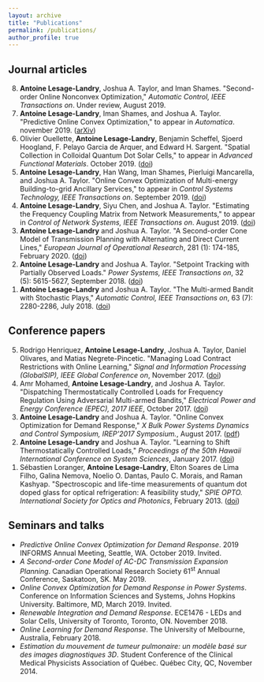 ```yaml
---
layout: archive
title: "Publications"
permalink: /publications/
author_profile: true
---
```

<h2>Journal articles </h2>

<ol reversed='reversed'> 
  
  <li> <b>Antoine Lesage-Landry</b>, Joshua A. Taylor, and Iman Shames. "Second-order Online Nonconvex Optimization," <i>Automatic Control, IEEE Transactions on</i>. Under review, August 2019. </li>
  
  <li><b>Antoine Lesage-Landry</b>, Iman Shames, and Joshua A. Taylor. "Predictive Online Convex Optimization," to appear in <i>Automatica</i>. november 2019. (<a href="https://arxiv.org/abs/1905.06263">arXiv</a>)</li>
  
  <li> Olivier Ouellette, <b>Antoine Lesage-Landry</b>, Benjamin Scheffel, Sjoerd Hoogland, F. Pelayo Garcia de Arquer, and Edward H. Sargent. "Spatial Collection in Colloidal Quantum Dot Solar Cells," to appear in <i>Advanced Functional Materials</i>. October 2019. (<a href="https://doi.org/10.1002/adfm.201908200">doi</a>)</li>
  
  <li><b>Antoine Lesage-Landry</b>, Han Wang, Iman Shames, Pierluigi Mancarella, and Joshua A. Taylor. "Online Convex Optimization of Multi-energy Building-to-grid Ancillary Services," to appear in <i>Control Systems Technology, IEEE Transactions on</i>. September 2019. (<a href="https://doi.org/10.1109/TCST.2019.2944328">doi</a>)</li>
  
  <li><b>Antoine Lesage-Landry</b>, Siyu Chen, and Joshua A. Taylor. "Estimating the Frequency Coupling Matrix from Network Measurements," to appear in <i>Control of Network Systems, IEEE Transactions on</i>. August 2019. (<a href="https://doi.org/10.1109/TCNS.2019.2940265">doi</a>)</li>
  
  <li><b>Antoine Lesage-Landry</b> and Joshua A. Taylor. "A Second-order Cone Model of Transmission Planning with Alternating   and Direct Current Lines," <i>European Journal of Operational Research</i>, 281 (1): 174-185, February 2020. (<a href="https://doi.org/10.1016/j.ejor.2019.08.016">doi</a>) </li>   

  <li><b>Antoine Lesage-Landry</b> and Joshua A. Taylor. "Setpoint Tracking with Partially Observed Loads." <i>Power Systems, IEEE Transactions on</i>, 32 (5): 5615-5627, September 2018. (<a href="https://doi.org/10.1109/TPWRS.2018.2804353">doi</a>)</li>

  <li><b>Antoine Lesage-Landry</b> and Joshua A. Taylor. "The Multi-armed Bandit with Stochastic Plays," <i>Automatic Control, IEEE Transactions on</i>, 63 (7): 2280-2286, July 2018. (<a href="https://doi.org/10.1109/TAC.2017.2765501">doi</a>)</li>

</ol>

<h2>Conference papers</h2>

<ol reversed='reversed'>
  <li> Rodrigo Henriquez, <b>Antoine Lesage-Landry</b>, Joshua A. Taylor, Daniel Olivares, and Matias Negrete-Pincetic. "Managing Load Contract Restrictions with Online Learning," <i>Signal and Information Processing (GlobalSIP), IEEE Global Conference on</i>, November 2017. (<a href="https://doi.org/10.1109/GlobalSIP.2017.8309118">doi</a>)</li>
    
  <li> Amr Mohamed, <b>Antoine Lesage-Landry</b>, and Joshua A. Taylor. "Dispatching Thermostatically Controlled Loads for Frequency Regulation Using Adversarial Multi-armed Bandits," <i>Electrical Power and Energy Conference (EPEC), 2017 IEEE</i>, October 2017. (<a href="https://doi.org/10.1109/EPEC.2017.8286168">doi</a>)</li>
  
  <li> <b>Antoine Lesage-Landry</b> and Joshua A. Taylor. "Online Convex Optimization for Demand Response," <i>X Bulk Power Systems Dynamics and Control Symposium, IREP’2017 Symposium.</i>, August 2017. (<a href="http://irep2017.inesctec.pt/conference-papers/conference-papers/paper7b5v8ssur.pdf">pdf</a>)</li>

  <li><b>Antoine Lesage-Landry</b> and Joshua A. Taylor. "Learning to Shift Thermostatically Controlled Loads,"  <i>Proceedings of the 50th Hawaii International Conference on System Sciences</i>, January 2017. (<a href="https://doi.org/10.24251/HICSS.2017.365">doi</a>)</li>  

  <li>Sébastien Loranger, <b>Antoine Lesage-Landry</b>, Elton Soares de Lima Filho, Galina Nemova, Noelio O. Dantas, Paulo C. Morais, and Raman Kashyap. "Spectroscopic and life-time measurements of quantum dot doped glass for optical refrigeration: A feasibility study," <i>SPIE OPTO. International Society for Optics and Photonics</i>, February 2013. (<a href="https://doi.org/10.1117/12.2002550">doi</a>)</li>  

</ol>

<h2>Seminars and talks</h2>

<ul style="list-style-type:disc;">

<li><i>Predictive Online Convex Optimization for Demand Response</i>. 2019 INFORMS Annual Meeting, Seattle, WA. October 2019. Invited. </li>

<li><i>A Second-order Cone Model of AC-DC Transmission Expansion Planning</i>. Canadian Operational Research Society 61<sup>st</sup> Annual Conference, Saskatoon, SK. May 2019. </li>

<li><i>Online Convex Optimization for Demand Response in Power Systems</i>. Conference on Information Sciences and Systems, Johns Hopkins University. Baltimore, MD, March 2019. Invited. </li>

<li><i>Renewable Integration and Demand Response</i>. ECE1476 - LEDs and Solar Cells, University of Toronto, Toronto, ON. November 2018. </li>

<li><i>Online Learning for Demand Response</i>. The University of Melbourne, Australia, February 2018.</li>

<li><i>Estimation du mouvement de tumeur pulmonaire: un modèle basé sur des images diagnostiques 3D</i>. Student Conference of the Clinical Medical Physicists Association of Québec. Québec City, QC, November 2014. </li>

</ul>  
